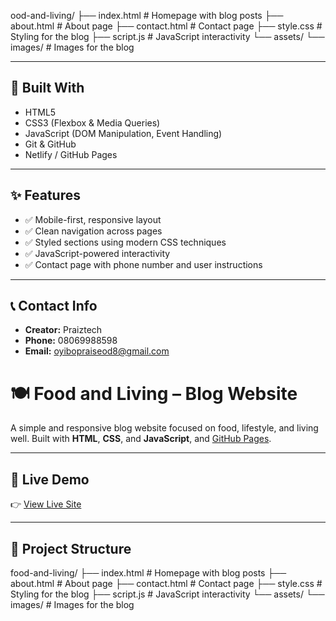 ood-and-living/
├── index.html            # Homepage with blog posts
├── about.html            # About page
├── contact.html          # Contact page
├── style.css             # Styling for the blog
├── script.js             # JavaScript interactivity
└── assets/
    └── images/           # Images for the blog


---

## 🧰 Built With

- HTML5
- CSS3 (Flexbox & Media Queries)
- JavaScript (DOM Manipulation, Event Handling)
- Git & GitHub
- Netlify / GitHub Pages

---

## ✨ Features

- ✅ Mobile-first, responsive layout
- ✅ Clean navigation across pages
- ✅ Styled sections using modern CSS techniques
- ✅ JavaScript-powered interactivity
- ✅ Contact page with phone number and user instructions

---

## 📞 Contact Info

- **Creator:** Praiztech  
- **Phone:** 08069988598  
- **Email:** oyibopraiseod8@gmail.com



# 🍽️ Food and Living – Blog Website

A simple and responsive blog website focused on food, lifestyle, and living well. Built with **HTML**, **CSS**, and **JavaScript**, and [GitHub Pages](https://github.com/PLP-WebTechnologies/feb-2025-final-project-and-deployment-praiz13/tree/main).

---

## 🚀 Live Demo

👉 [View Live Site](https://food-and-living.vercel.app/)  


---

## 📁 Project Structure
food-and-living/
├── index.html            # Homepage with blog posts
├── about.html            # About page
├── contact.html          # Contact page
├── style.css             # Styling for the blog
├── script.js             # JavaScript interactivity
└── assets/
    └── images/           # Images for the blog

